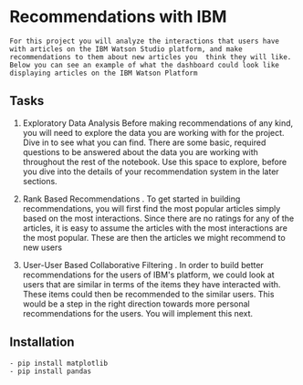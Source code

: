 # Recommendations with IBM
 
    For this project you will analyze the interactions that users have with articles on the IBM Watson Studio platform, and make recommendations to them about new articles you  think they will like. Below you can see an example of what the dashboard could look like displaying articles on the IBM Watson Platform
    

## Tasks 
 1. Exploratory Data Analysis
     Before making recommendations of any kind, you will need to explore the data you are working with for the project. Dive in to see what you can find. There are some basic,          required questions to be answered about the data you are working with throughout the rest of the notebook. Use this space to explore, before you dive into the details of your       recommendation system in the later sections.

  2. Rank Based Recommendations .
      To get started in building recommendations, you will first find the most popular articles simply based on the most interactions. Since there are no ratings for any of the articles, it is easy to assume the articles with the most interactions are the most popular. These are then the articles we might recommend to new users 
      
   3. User-User Based Collaborative Filtering .
        In order to build better recommendations for the users of IBM's platform, we could look at users that are similar in terms of the items they have interacted with. These items could then be recommended to the similar users. This would be a step in the right direction towards more personal recommendations for the users. You will implement this next.

   
## Installation

    - pip install matplotlib 
    - pip install pandas 
   
    

